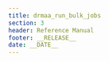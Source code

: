 ```yaml
---
title: drmaa_run_bulk_jobs
section: 3
header: Reference Manual
footer: __RELEASE__
date: __DATE__
---
```


